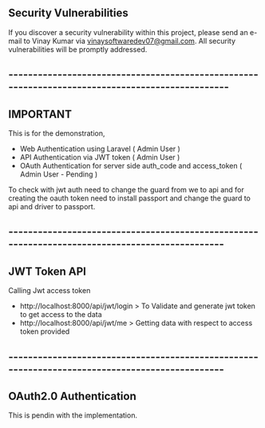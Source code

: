 ## Security Vulnerabilities

If you discover a security vulnerability within this project, please send an e-mail to Vinay Kumar via vinaysoftwaredev07@gmail.com. All security vulnerabilities will be promptly addressed.

## ------------------------------------------------------------------------------------------------

## IMPORTANT

This is for the demonstration,

 - Web Authentication using Laravel ( Admin User )
 - API Authentication via JWT token ( Admin User )
 - OAuth Authentication for server side auth_code and access_token ( Admin User - Pending )


To check with jwt auth need to change the guard from we to api and for creating the oauth token need to install passport and change the guard to api and driver to passport.


## -----------------------------------------------------------------------------------------------


## JWT Token API

Calling Jwt access token

 - http://localhost:8000/api/jwt/login > To Validate and generate jwt token to get access to the data
 - http://localhost:8000/api/jwt/me > Getting data with respect to access token provided



## -----------------------------------------------------------------------------------------------

## OAuth2.0 Authentication

This is pendin with the implementation.



